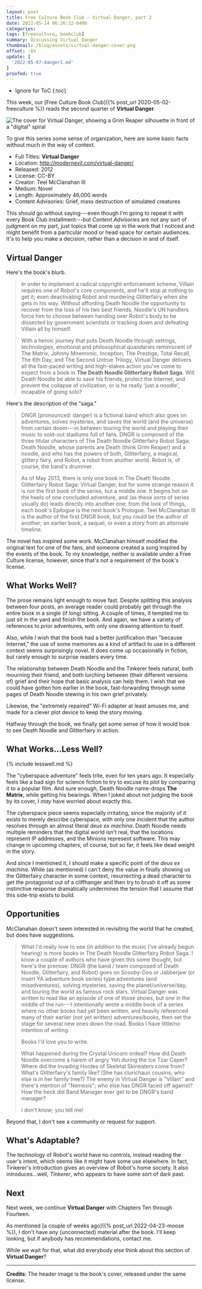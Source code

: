 ```yaml
---
layout: post
title: Free Culture Book Club — Virtual Danger, part 2
date: 2022-05-14 06:26:12-0400
categories:
tags: [freeculture, bookclub]
summary: Discussing Virtual Danger
thumbnail: /blog/assets/virtual-danger-cover.png
offset: -6%
update: [
  '2022-05-07-danger1.md'
]
proofed: true
---
```


* Ignore for ToC
{:toc}

This week, our [Free Culture Book Club]({% post_url 2020-05-02-freeculture %}) reads the second quarter of **Virtual Danger**.

![The cover for Virtual Danger, showing a Grim Reaper silhouette in front of a "digital" spiral](/blog/assets/virtual-danger-cover.png "Apparently, we absolutely judge this book by its cover...")

To give this series some sense of organization, here are some basic facts without much in the way of context.

 * Full Titles:  **Virtual Danger**
 * Location:  <http://modernevil.com/virtual-danger/>
 * Released:  2012
 * License:  CC-BY
 * Creator:  Teel McClanahan III
 * Medium:  Novel
 * Length:  Approximately 46,000 words
 * Content Advisories:  Grief, mass destruction of simulated creatures

This should go without saying---even though I'm going to repeat it with every Book Club installment---but *Content Advisories* are not any sort of judgment on my part, just topics that come up in the work that I noticed and might benefit from a particular mood or head space for certain audiences.  It's to help you make a decision, rather than a decision in and of itself.

## Virtual Danger

Here's the book's blurb.

 > In order to implement a radical copyright enforcement scheme, Villain requires one of Robot's core components, and he'll stop at nothing to get it; even deactivating Robot and murdering Glitterfairy when she gets in his way. Without affording Death Noodle the opportunity to recover from the loss of his two best friends, Noodle's UN handlers force him to choose between handing over Robot's body to be dissected by government scientists or tracking down and defeating Villain all by himself.
 >
 > With a heroic journey that puts Death Noodle through settings, technologies, emotional and philosophical quandaries reminiscent of The Matrix, Johnny Mnemonic, Inception, The Prestige, Total Recall, The 6th Day, and The Second Untrue Trilogy, Virtual Danger delivers all the fast-paced writing and high-stakes action you've come to expect from a book in **The Death Noodle Glitterfairy Robot Saga**. Will Death Noodle be able to save his friends, protect the Internet, and prevent the collapse of civilization, or is he really 'just a noodle', incapable of going solo?

Here's the description of the "saga."

 > DNGR (pronounced: danger) is a fictional band which also goes on adventures, solves mysteries, and saves the world (and the universe) from certain doom---in between touring the world and playing their music to sold-out stadiums full of fans. DNGR is composed of the three titular characters of The Death Noodle Glitterfairy Robot Saga: Death Noodle, whose parents are Death (think Grim Reaper) and a noodle, and who has the powers of both, Glitterfairy, a magical, glittery fairy, and Robot, a robot from another world. Robot is, of course, the band's drummer.
 >
 > As of May 2013, there is only one book in The Death Noodle Glitterfairy Robot Saga: Virtual Danger, but for some strange reason it is not the first book of the series, but a middle one. It begins hot on the heels of one concluded adventure, and (as these sorts of series usually do) leads directly into another one; from the look of things, each book's Epilogue is the next book's Prologue. Teel McClanahan III is the author of the first DNGR book, but you could be the author of another; an earlier book, a sequel, or even a story from an alternate timeline.

The novel has inspired some work.  McClanahan himself modified the original text for one of the fans, and someone created a song inspired by the events of the book.  To my knowledge, neither is available under a Free Culture license, however, since that's not a requirement of the book's license.

## What Works Well?

The prose remains light enough to move fast.  Despite splitting this analysis between four posts, an average reader could probably get through the entire book in a single (if long) sitting.  A couple of times, it tempted me to just sit in the yard and finish the book.  And again, we have a variety of references to prior adventures, with only one drawing attention to itself.

Also, while I wish that the book had a better justification than "because Internet," the use of some memories as a kind of artifact to use in a different context seems surprisingly novel.  It does come up occasionally in fiction, but rarely enough to surprise readers every time.

The relationship between Death Noodle and the Tinkerer feels natural, both mourning their friend, and both lurching between (their different versions of) grief and their hope that basic analysis can help them.  I wish that we could have gotten him earlier in the book, fast-forwarding through some pages of Death Noodle stewing in his own grief privately.

Likewise, the "extremely repaired" Wi-Fi adapter at least amuses me, and made for a clever plot device to keep the story moving.

Halfway through the book, we finally get some sense of how it would look to see Death Noodle and Glitterfairy in action.

## What Works...Less Well?

{% include lesswell.md %}

The "cyberspace adventure" feels trite, even for ten years ago.  It especially feels like a bad sign for science fiction to try to excuse its plot by comparing it to a popular film.  And sure enough, Death Noodle name-drops **The Matrix**, while getting his bearings.  When I joked about not judging the book by its cover, I *may* have worried about exactly this.

The cyberspace piece seems especially irritating, since the majority of it exists to merely describe cyberspace, with only one incident that the author resolves through an almost literal *deus ex machina*.  Death Noodle needs multiple reminders that the digital world isn't real, that the locations represent IP addresses, and the Minions represent software.  This may change in upcoming chapters, of course, but so far, it feels like dead weight in the story.

And since I mentioned it, I should make a specific point of the *deus ex machina*.  While (as mentioned) I can't deny the value in finally showing us the Glitterfairy character in some context, resurrecting a dead character to get the protagonist out of a cliffhanger and then try to brush it off as some instinctive response dramatically undermines the tension that I assume that this side-trip exists to build.

## Opportunities

McClanahan doesn't seem interested in revisiting the world that he created, but does have suggestions.

 > What I'd really love to see (in addition to the music I've already begun hearing) is more books in The Death Noodle Glitterfairy Robot Saga. I know a couple of authors who have given this some thought, but here's the premise: DNGR (the band / team composed of Death Noodle, Glitterfairy, and Robot) goes on Scooby-Doo or Jabberjaw (or insert YA adventure book series) type adventures (and misadventures), solving mysteries, saving the planet/universe/day, and touring the world as famous rock stars. Virtual Danger was written to read like an episode of one of those shows, but one in the middle of the run---I intentionally wrote a middle book of a series where no other books had yet been written, and heavily referenced many of their earlier (not yet written) adventures/books, then set the stage for several new ones down the road. Books I have little/no intention of writing.
 >
 > Books I'd love you to write.
 >
 > What happened during the Crystal Unicorn ordeal? How did Death Noodle overcome a harem of angry Yeti during the Ice Tzar Caper? Where did the Invading Hordes of Skeletal Skineaters come from? What's Glitterfairy's family like? (She has clurichaun cousins; who else is in her family tree?) The enemy in Virtual Danger is "Villain" and there's mention of "Nemesis"; who else has DNGR faced off against? How the heck did Band Manager ever get to be DNGR's band manager?
 >
 > I don't know; you tell me!

Beyond that, I don't see a community or request for support.

## What's Adaptable?

The technology of Robot's world have no controls, instead reading the user's intent, which seems like it might have some use elsewhere.  In fact, Tinkerer's introduction gives an overview of Robot's home society.  It also introduces...well, *Tinkerer*, who appears to have some sort of dark past.

## Next

Next week, we continue **Virtual Danger** with Chapters Ten through Fourteen.

As mentioned [a couple of weeks ago]({% post_url 2022-04-23-moose %}), I don't have any (unconnected) material after the book.  I'll keep looking, but if anybody has recommendations, contact me.

While we wait for that, what did everybody else think about this section of **Virtual Danger**?

* * *

**Credits**:  The header image is the book's cover, released under the same license.
